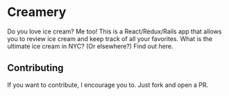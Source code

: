 # Creamery

Do you love ice cream? Me too! This is a React/Redux/Rails app that allows you to review ice cream and keep track of all your favorites. What is the ultimate ice cream in NYC? (Or elsewhere?) Find out here. 

## Contributing
If you want to contribute, I encourage you to. Just fork and open a PR.
